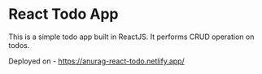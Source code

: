 # React Todo App
This is a simple todo app built in ReactJS. It performs CRUD operation on todos.

Deployed on - https://anurag-react-todo.netlify.app/
